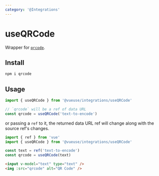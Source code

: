 ```yaml
---
category: '@Integrations'
---
```


# useQRCode

Wrapper for [`qrcode`](https://github.com/soldair/node-qrcode).

## Install

```bash
npm i qrcode
```

## Usage

```ts
import { useQRCode } from '@vueuse/integrations/useQRCode'

// `qrcode` will be a ref of data URL
const qrcode = useQRCode('text-to-encode')
```

or passing a `ref` to it, the returned data URL ref will change along with the source ref's changes.

```ts
import { ref } from 'vue'
import { useQRCode } from '@vueuse/integrations/useQRCode'

const text = ref('text-to-encode')
const qrcode = useQRCode(text)
```

```html
<input v-model="text" type="text" />
<img :src="qrcode" alt="QR Code" />
```
